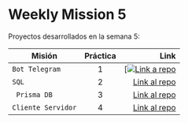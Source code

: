 # Weekly Mission 5

Proyectos desarrollados en la semana 5:

| Misión | Práctica | Link|
| ------------- |:-------------:| -----:|
|`Bot Telegram`|1|[[![Link a repo](https://travis-ci.org/norberteder/trello.svg?branch=master)](https://travis-ci.org/norberteder/trello)|
|`SQL`|2|[Link al repo]()|
|` Prisma DB`|3|[Link al repo]()|
|`Cliente Servidor`|4|[Link al repo]()|
